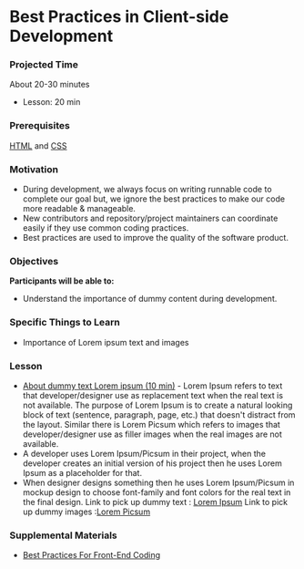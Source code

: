 # Best Practices in Client-side Development

### Projected Time
About 20-30 minutes
- Lesson: 20 min

### Prerequisites
[HTML](https://github.com/Techtonica/curriculum/blob/master/html/html.md) and [CSS](https://github.com/Techtonica/curriculum/blob/master/css/css.md)

### Motivation
- During development, we always focus on writing runnable code to complete our goal but, we ignore the best practices to make our code more readable & manageable.
- New contributors and repository/project maintainers can coordinate easily if they use common coding practices.
- Best practices are used to improve the quality of the software product.

### Objectives
**Participants will be able to:**
- Understand the importance of dummy content during development.

### Specific Things to Learn
- Importance of Lorem ipsum text and images

### Lesson

- [About dummy text Lorem ipsum (10 min)](https://www.blindtextgenerator.com/about-lorem-ipsum) - Lorem Ipsum refers to text that developer/designer use as replacement text when the real text is not available. The purpose of Lorem Ipsum is to create a natural looking block of text (sentence, paragraph, page, etc.) that doesn't distract from the layout. Similar there is Lorem Picsum which refers to images that developer/designer use as filler images when the real images are not available.
- A developer uses Lorem Ipsum/Picsum in their project, when the developer creates an initial version of his project then he uses Lorem Ipsum as a placeholder for that.
- When designer designs something then he uses Lorem Ipsum/Picsum in mockup design to choose font-family and font colors for the real text in the final design.
Link to pick up dummy text : [Lorem Ipsum](https://www.lipsum.com/)
Link to pick up dummy images :[Lorem Picsum](https://picsum.photos/)


### Supplemental Materials
- [Best Practices For Front-End Coding](https://www.belatrixsf.com/blog/best-practices-for-front-end-coding/)

